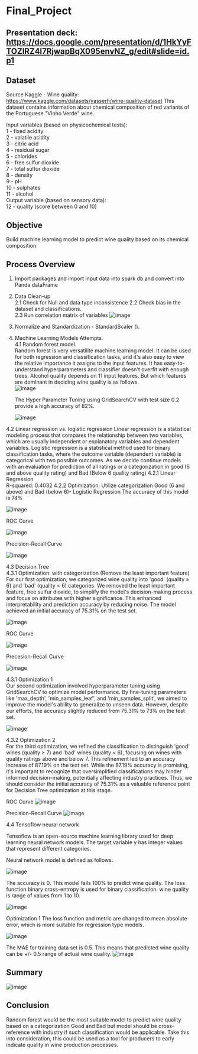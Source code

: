 # Final_Project
## Presentation deck: https://docs.google.com/presentation/d/1HkYyFTOZlRZ4I7RjwapBqX095envNZ_g/edit#slide=id.p1

## Dataset

Source Kaggle - Wine quality: https://www.kaggle.com/datasets/yasserh/wine-quality-dataset
This dataset contains information about chemical composition of red variants of the Portuguese "Vinho Verde" wine.   

Input variables (based on physicochemical tests):  
1 - fixed acidity  
2 - volatile acidity  
3 - citric acid  
4 - residual sugar  
5 - chlorides  
6 - free sulfur dioxide  
7 - total sulfur dioxide  
8 - density  
9 - pH  
10 - sulphates  
11 - alcohol  
Output variable (based on sensory data):  
12 - quality (score between 0 and 10)  

## Objective  
Build machine learning model to predict wine quality based on its chemical composition.  

## Process Overview  
1. Import packages and import input data into spark db  and convert into Panda dataFrame
2. Data Clean-up  
  2.1 Check for Null and data type inconsistence
  2.2 Check bias in the dataset and classifications.    
  2.3 Run correlation matrix of variables
   ![image](https://github.com/sookie22/Final_Project/assets/143486132/c867b94a-1724-40dc-9bd1-bb14abc087c5)
3. Normalize and Standardization - StandardScaler ().  
4. Machine Learning Models Attempts.  
  4.1 Random forest model.  
      Random forest is very versatilite machine learning model. It can be used for both regression and classification tasks, and it's also easy to view the relative importance it assigns to the input features.
      It has easy-to-understand hyperparameters and classifier doesn't overfit with enough trees.
      Alcohol quality depends on 11 input features. But which features are dominant in deciding wine quality is as follows.  
![image](https://github.com/sookie22/Final_Project/assets/143486132/e6409c01-f0e8-4b48-883b-a55cda72ed59)

      The Hyper Parameter Tuning using GridSearchCV with test size 0.2  provide a high accuracy of 82%.    
   
      ![image](https://github.com/sookie22/Final_Project/assets/10916160/eafae585-176d-4db5-b8ca-218c01a53f6c)  

4.2 Linear regression vs. logistic regression 
Linear regression is a statistical modeling process that compares the relationship between two variables, which are usually independent or explanatory variables and dependent variables. Logistic regression is a statistical method used for binary classification tasks, where the outcome variable (dependent variable) is categorical with two possible outcomes. As we decide continue models with an evaluation for prediction of all ratings or a categorization in good (6 and above quality rating) and Bad (Below 6 quality rating)
    4.2.1 Linear Regression            
      R-squared: 0.4032
    4.2.2 Optimization: Utilize categorization Good (6 and above) and Bad (below 6)- Logistic Regression
    The accuracy of this model is 74%

![image](https://github.com/sookie22/Final_Project/assets/143486132/f072b20d-5ec4-4763-9d48-6116b5e89087)
  
ROC Curve

![image](https://github.com/sookie22/Final_Project/assets/143486132/f75d1129-7de5-46a6-aaa6-ac01ddb04ff4)

Precision-Recall Curve

![image](https://github.com/sookie22/Final_Project/assets/143486132/e4d79cc9-a9c1-4513-9976-9527e5de84b3)


  4.3 Decision Tree  
    4.3.1 Optimization: with categorization (Remove the least important feature)
    For our first optimization, we categorized wine quality into 'good' (quality ≥ 6) and 'bad' (quality < 6) categories. We removed the least important feature, free sulfur dioxide, to simplify the model's decision-making process and focus on attributes with higher significance. 
    This enhanced interpretability and prediction accuracy by reducing noise. The model achieved an initial accuracy of 75.31% on the test set.
    
![image](https://github.com/sookie22/Final_Project/assets/145446182/b7790dda-96bb-49da-b29e-540fa132e521)      

  ROC Curve
  
  ![image](https://github.com/sookie22/Final_Project/assets/145446182/8a8df245-4d76-4867-9daf-bcc7847aa21c)   

  Precesion-Recall Curve
  
  ![image](https://github.com/sookie22/Final_Project/assets/145446182/a0c104c4-8eea-4789-8975-19dd36b7cbf4)    

 4.3.1 Optimization 1  
    Our second optimization involved hyperparameter tuning using GridSearchCV to optimize model performance. 
    By fine-tuning parameters like 'max_depth', 'min_samples_leaf', and 'min_samples_split', we aimed to improve the model's ability to generalize to unseen data. 
    However, despite our efforts, the accuracy slightly reduced from 75.31% to 73% on the test set.
    
  ![image](https://github.com/sookie22/Final_Project/assets/145446182/448b4bd8-d25f-40f5-b2a8-7d5be848887f)    

 4.3.2 Optimization 2   
    For the third optimization, we refined the classification to distinguish 'good' wines (quality ≥ 7) and 'bad' wines (quality < 6), focusing on wines with quality ratings above and below 7. 
    This refinement led to an accuracy increase of 87.19% on the test set.
    While the 87.19% accuracy is promising, it's important to recognize that oversimplified classifications may hinder informed decision-making, potentially affecting industry practices. 
    Thus, we should consider the initial accuracy of 75.31% as a valuable reference point for Decision Tree optimization at this stage.

  ROC Curve
  ![image](https://github.com/sookie22/Final_Project/assets/145446182/738ed564-79ab-4948-a588-5e2b94d958e5)    

  Precision-Recall Curve
  ![image](https://github.com/sookie22/Final_Project/assets/145446182/af558790-a313-4c4c-a1b8-68e2dfbde3a0)

4.4 Tensoflow neural network   

Tensoflow is an open-source machine learning library used for deep learning neural network models. 
The target variable y has integer values that represent different categories.

Neural network model is defined as follows.  

![image](https://github.com/sookie22/Final_Project/assets/10916160/ece58467-e11e-4483-848d-2c729f15dfd4)  

The accuracy is 0. This model fails 100% to predict wine quality. The loss function binary cross-entropy is used for binary classification. wine quality is range of values from 1 to 10.

![image](https://github.com/sookie22/Final_Project/assets/10916160/3d2ba24c-80b5-4970-9e22-7bf91947f1bc)

Optimization 1
The loss function and metric are changed to mean absolute error, which is more suitable for regression type models.

![image](https://github.com/sookie22/Final_Project/assets/10916160/b9472974-280d-4abc-a096-9d7ddb664e4e)

The MAE for training data set is 0.5. This means that predicted wine quality can be +/- 0.5 range of actual wine quality.
![image](https://github.com/sookie22/Final_Project/assets/10916160/b0a2695a-1679-4111-abb6-a9c62aaff2af)



## Summary  

![image](https://github.com/sookie22/Final_Project/assets/10916160/a0e2ae05-0d64-4761-87f4-0dd752728680)  

## Conclusion   
Random forest would be the most suitable model to predict wine quality based on a categorization Good and Bad but model should be cross-reference with industry if such classification would be applicable. Take this into consideration, this could be used as a tool for producers to early indicate quality in wine production processes. 




